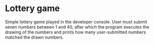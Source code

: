 # Lottery game
Simple lottery game played in the developer console.
User must submit seven numbers between 1 and 40, after which the program executes the drawing of the numbers and prints how many user-submitted numbers matched the drawn numbers.
